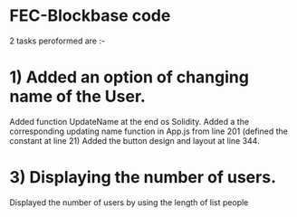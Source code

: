 # FEC-Blockbase code 
2 tasks peroformed are :-
# 1) Added an option of changing name of the User.
Added function UpdateName at the end os Solidity.
Added a the corresponding updating name function in App.js from line 201  (defined the constant at line 21)
Added the button design and layout at line 344.
# 3) Displaying the number of users.
Displayed the number of users by using the length of list people 
